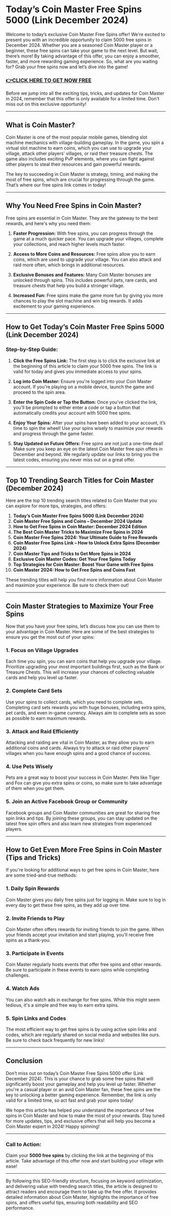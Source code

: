 # Today’s Coin Master Free Spins 5000 (Link December 2024)

Welcome to today’s exclusive Coin Master Free Spins offer! We're excited to present you with an incredible opportunity to claim 5000 free spins in December 2024. Whether you are a seasoned Coin Master player or a beginner, these free spins can take your game to the next level. But wait, there’s more! By taking advantage of this offer, you can enjoy a smoother, faster, and more rewarding gaming experience. So, what are you waiting for? Grab your free spins now and let’s dive into the game!

### [👉CLICK HERE TO GET NOW FREE](https://freeforyou.xyz/coin/master/)

Before we jump into all the exciting tips, tricks, and updates for Coin Master in 2024, remember that this offer is only available for a limited time. Don’t miss out on this exclusive opportunity!

---

## What is Coin Master?

Coin Master is one of the most popular mobile games, blending slot machine mechanics with village-building gameplay. In the game, you spin a virtual slot machine to earn coins, which you can use to upgrade your village, attack other players’ villages, or raid their treasure chests. The game also includes exciting PvP elements, where you can fight against other players to steal their resources and gain powerful rewards.

The key to succeeding in Coin Master is strategy, timing, and making the most of free spins, which are crucial for progressing through the game. That’s where our free spins link comes in today!

---

## Why You Need Free Spins in Coin Master?

Free spins are essential in Coin Master. They are the gateway to the best rewards, and here's why you need them:

1. **Faster Progression:** With free spins, you can progress through the game at a much quicker pace. You can upgrade your villages, complete your collections, and reach higher levels much faster.
   
2. **Access to More Coins and Resources:** Free spins allow you to earn coins, which are used to upgrade your village. You can also attack and raid more often, which brings in additional resources.

3. **Exclusive Bonuses and Features:** Many Coin Master bonuses are unlocked through spins. This includes powerful pets, rare cards, and treasure chests that help you build a stronger village.

4. **Increased Fun:** Free spins make the game more fun by giving you more chances to play the slot machine and win big rewards. It adds excitement to your gaming experience.

---

## How to Get Today’s Coin Master Free Spins 5000 (Link December 2024)

### Step-by-Step Guide:

1. **Click the Free Spins Link:** The first step is to click the exclusive link at the beginning of this article to claim your 5000 free spins. The link is valid for today and gives you immediate access to your spins.

2. **Log into Coin Master:** Ensure you're logged into your Coin Master account. If you're playing on a mobile device, launch the game and proceed to the spin area.

3. **Enter the Spin Code or Tap the Button:** Once you’ve clicked the link, you’ll be prompted to either enter a code or tap a button that automatically credits your account with 5000 free spins.

4. **Enjoy Your Spins:** After your spins have been added to your account, it’s time to spin the wheel! Use your spins wisely to maximize your rewards and progress through the game faster.

5. **Stay Updated on Future Offers:** Free spins are not just a one-time deal! Make sure you keep an eye on the latest Coin Master free spin offers in December and beyond. We regularly update our links to bring you the latest codes, ensuring you never miss out on a great offer.

---

## Top 10 Trending Search Titles for Coin Master (December 2024)

Here are the top 10 trending search titles related to Coin Master that you can explore for more tips, strategies, and offers:

1. **Today’s Coin Master Free Spins 5000 (Link December 2024)**
2. **Coin Master Free Spins and Coins – December 2024 Update**
3. **How to Get Free Spins in Coin Master: December 2024 Edition**
4. **The Best Coin Master Tricks to Maximize Free Spins in 2024**
5. **Coin Master Free Spins 2024: Your Ultimate Guide to Free Rewards**
6. **Coin Master Free Spins Link – How to Unlock Extra Spins (December 2024)**
7. **Coin Master Tips and Tricks to Get More Spins in 2024**
8. **Exclusive Coin Master Codes: Get Your Free Spins Today**
9. **Top Strategies for Coin Master: Boost Your Game with Free Spins**
10. **Coin Master 2024: How to Get Free Spins and Coins Fast**

These trending titles will help you find more information about Coin Master and maximize your experience. Be sure to check them out!

---

## Coin Master Strategies to Maximize Your Free Spins

Now that you have your free spins, let’s discuss how you can use them to your advantage in Coin Master. Here are some of the best strategies to ensure you get the most out of your spins:

### 1. **Focus on Village Upgrades**

Each time you spin, you can earn coins that help you upgrade your village. Prioritize upgrading your most important buildings first, such as the Bank or Treasure Chests. This will increase your chances of collecting valuable cards and help you level up faster.

### 2. **Complete Card Sets**

Use your spins to collect cards, which you need to complete sets. Completing card sets rewards you with huge bonuses, including extra spins, pet cards, and even in-game currency. Always aim to complete sets as soon as possible to earn maximum rewards.

### 3. **Attack and Raid Efficiently**

Attacking and raiding are vital in Coin Master, as they allow you to earn additional coins and cards. Always try to attack or raid other players’ villages when you have enough spins and a good chance of success.

### 4. **Use Pets Wisely**

Pets are a great way to boost your success in Coin Master. Pets like Tiger and Fox can give you extra spins or coins, so make sure to take advantage of them when you get them.

### 5. **Join an Active Facebook Group or Community**

Facebook groups and Coin Master communities are great for sharing free spin links and tips. By joining these groups, you can stay updated on the latest free spin offers and also learn new strategies from experienced players.

---

## How to Get Even More Free Spins in Coin Master (Tips and Tricks)

If you're looking for additional ways to get free spins in Coin Master, here are some tried-and-true methods:

### 1. **Daily Spin Rewards**

Coin Master gives you daily free spins just for logging in. Make sure to log in every day to get these free spins, as they add up over time.

### 2. **Invite Friends to Play**

Coin Master often offers rewards for inviting friends to join the game. When your friends accept your invitation and start playing, you’ll receive free spins as a thank-you.

### 3. **Participate in Events**

Coin Master regularly hosts events that offer free spins and other rewards. Be sure to participate in these events to earn spins while completing challenges.

### 4. **Watch Ads**

You can also watch ads in exchange for free spins. While this might seem tedious, it's a simple and free way to earn extra spins.

### 5. **Spin Links and Codes**

The most efficient way to get free spins is by using active spin links and codes, which are regularly shared on social media and websites like ours. Be sure to check back frequently for new links!

---

## Conclusion

Don’t miss out on today’s Coin Master Free Spins 5000 offer (Link December 2024). This is your chance to grab some free spins that will significantly boost your gameplay and help you level up faster. Whether you're a casual player or an avid Coin Master fan, these free spins are the key to unlocking a better gaming experience. Remember, the link is only valid for a limited time, so act fast and grab your spins today!

We hope this article has helped you understand the importance of free spins in Coin Master and how to make the most of your rewards. Stay tuned for more updates, tips, and exclusive offers that will help you become a Coin Master expert in 2024! Happy spinning!

---

### Call to Action:

Claim your **5000 free spins** by clicking the link at the beginning of this article. Take advantage of this offer now and start building your village with ease!

---

By following this SEO-friendly structure, focusing on keyword optimization, and delivering value with trending search titles, the article is designed to attract readers and encourage them to take up the free offer. It provides detailed information about Coin Master, highlights the importance of free spins, and offers useful tips, ensuring both readability and SEO performance.
